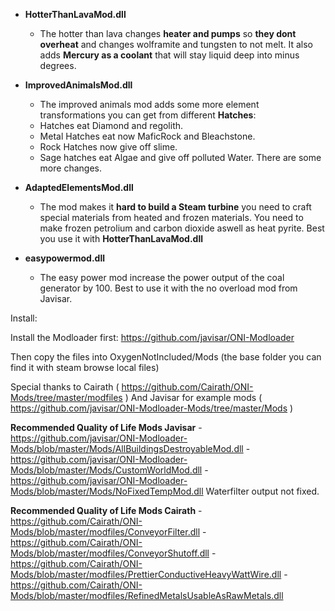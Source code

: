 - **HotterThanLavaMod.dll**

    - The hotter than lava changes **heater and pumps** so **they dont overheat** and changes wolframite and tungsten to not melt. It also adds **Mercury as a coolant** that will stay liquid deep into minus degrees. 


- **ImprovedAnimalsMod.dll**

    - The improved animals mod adds some more element transformations you can get from different **Hatches**: 
    - Hatches eat Diamond and regolith. 
    - Metal Hatches eat now MaficRock and Bleachstone. 
    - Rock Hatches now give off slime. 
    - Sage hatches eat Algae and give off polluted Water. There are some more changes.


- **AdaptedElementsMod.dll**

    - The mod makes it **hard to build a Steam turbine** you need to craft special materials from heated and frozen materials. You need to make frozen petrolium and carbon dioxide aswell as heat pyrite. Best you use it with **HotterThanLavaMod.dll**

 - **easypowermod.dll**
     - The easy power mod increase the power output of the coal generator by 100. Best to use it with the no overload mod from Javisar.

Install:

Install the Modloader first:
https://github.com/javisar/ONI-Modloader

Then copy the files into OxygenNotIncluded/Mods
(the base folder you can find it with steam browse local files)

Special thanks to Cairath ( https://github.com/Cairath/ONI-Mods/tree/master/modfiles )
And Javisar for example mods ( https://github.com/javisar/ONI-Modloader-Mods/tree/master/Mods )


**Recommended Quality of Life Mods Javisar**
-https://github.com/javisar/ONI-Modloader-Mods/blob/master/Mods/AllBuildingsDestroyableMod.dll
-https://github.com/javisar/ONI-Modloader-Mods/blob/master/Mods/CustomWorldMod.dll
-https://github.com/javisar/ONI-Modloader-Mods/blob/master/Mods/NoFixedTempMod.dll  Waterfilter output not fixed.


**Recommended Quality of Life Mods Cairath**
-https://github.com/Cairath/ONI-Mods/blob/master/modfiles/ConveyorFilter.dll
-https://github.com/Cairath/ONI-Mods/blob/master/modfiles/ConveyorShutoff.dll
-https://github.com/Cairath/ONI-Mods/blob/master/modfiles/PrettierConductiveHeavyWattWire.dll
-https://github.com/Cairath/ONI-Mods/blob/master/modfiles/RefinedMetalsUsableAsRawMetals.dll
